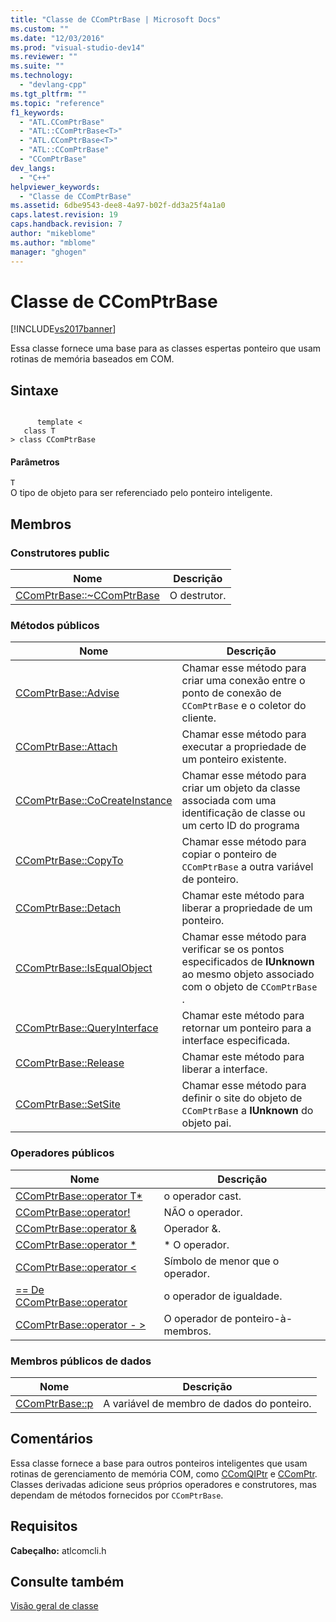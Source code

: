 ```yaml
---
title: "Classe de CComPtrBase | Microsoft Docs"
ms.custom: ""
ms.date: "12/03/2016"
ms.prod: "visual-studio-dev14"
ms.reviewer: ""
ms.suite: ""
ms.technology: 
  - "devlang-cpp"
ms.tgt_pltfrm: ""
ms.topic: "reference"
f1_keywords: 
  - "ATL.CComPtrBase"
  - "ATL::CComPtrBase<T>"
  - "ATL.CComPtrBase<T>"
  - "ATL::CComPtrBase"
  - "CComPtrBase"
dev_langs: 
  - "C++"
helpviewer_keywords: 
  - "Classe de CComPtrBase"
ms.assetid: 6dbe9543-dee8-4a97-b02f-dd3a25f4a1a0
caps.latest.revision: 19
caps.handback.revision: 7
author: "mikeblome"
ms.author: "mblome"
manager: "ghogen"
---
```

# Classe de CComPtrBase
[!INCLUDE[vs2017banner](../../assembler/inline/includes/vs2017banner.md)]

Essa classe fornece uma base para as classes espertas ponteiro que usam rotinas de memória baseados em COM.  
  
## Sintaxe  
  
```  
  
      template <  
   class T   
> class CComPtrBase  
```  
  
#### Parâmetros  
 `T`  
 O tipo de objeto para ser referenciado pelo ponteiro inteligente.  
  
## Membros  
  
### Construtores public  
  
|Nome|Descrição|  
|----------|---------------|  
|[CComPtrBase::~CComPtrBase](../Topic/CComPtrBase::~CComPtrBase.md)|O destrutor.|  
  
### Métodos públicos  
  
|Nome|Descrição|  
|----------|---------------|  
|[CComPtrBase::Advise](../Topic/CComPtrBase::Advise.md)|Chamar esse método para criar uma conexão entre o ponto de conexão de `CComPtrBase` e o coletor do cliente.|  
|[CComPtrBase::Attach](../Topic/CComPtrBase::Attach.md)|Chamar esse método para executar a propriedade de um ponteiro existente.|  
|[CComPtrBase::CoCreateInstance](../Topic/CComPtrBase::CoCreateInstance.md)|Chamar esse método para criar um objeto da classe associada com uma identificação de classe ou um certo ID do programa|  
|[CComPtrBase::CopyTo](../Topic/CComPtrBase::CopyTo.md)|Chamar esse método para copiar o ponteiro de `CComPtrBase` a outra variável de ponteiro.|  
|[CComPtrBase::Detach](../Topic/CComPtrBase::Detach.md)|Chamar este método para liberar a propriedade de um ponteiro.|  
|[CComPtrBase::IsEqualObject](../Topic/CComPtrBase::IsEqualObject.md)|Chamar esse método para verificar se os pontos especificados de **IUnknown** ao mesmo objeto associado com o objeto de `CComPtrBase` .|  
|[CComPtrBase::QueryInterface](../Topic/CComPtrBase::QueryInterface.md)|Chamar este método para retornar um ponteiro para a interface especificada.|  
|[CComPtrBase::Release](../Topic/CComPtrBase::Release.md)|Chamar este método para liberar a interface.|  
|[CComPtrBase::SetSite](../Topic/CComPtrBase::SetSite.md)|Chamar esse método para definir o site do objeto de `CComPtrBase` a **IUnknown** do objeto pai.|  
  
### Operadores públicos  
  
|Nome|Descrição|  
|----------|---------------|  
|[CComPtrBase::operator T\*](../Topic/CComPtrBase::operator%20T*.md)|o operador cast.|  
|[CComPtrBase::operator\!](../Topic/CComPtrBase::operator%20!.md)|NÃO o operador.|  
|[CComPtrBase::operator &](../Topic/CComPtrBase::operator%20&.md)|Operador &.|  
|[CComPtrBase::operator \*](../Topic/CComPtrBase::operator%20*.md)|\* O operador.|  
|[CComPtrBase::operator \<](../Topic/CComPtrBase::operator%20%3C.md)|Símbolo de menor que o operador.|  
|[\=\= De CComPtrBase::operator](../Topic/CComPtrBase::operator%20==.md)|o operador de igualdade.|  
|[CComPtrBase::operator \- \>](../Topic/CComPtrBase::operator%20-%3E.md)|O operador de ponteiro\-à\- membros.|  
  
### Membros públicos de dados  
  
|Nome|Descrição|  
|----------|---------------|  
|[CComPtrBase::p](../Topic/CComPtrBase::p.md)|A variável de membro de dados do ponteiro.|  
  
## Comentários  
 Essa classe fornece a base para outros ponteiros inteligentes que usam rotinas de gerenciamento de memória COM, como [CComQIPtr](../../atl/reference/ccomqiptr-class.md) e [CComPtr](../../atl/reference/ccomptr-class.md).  Classes derivadas adicione seus próprios operadores e construtores, mas dependam de métodos fornecidos por `CComPtrBase`.  
  
## Requisitos  
 **Cabeçalho:** atlcomcli.h  
  
## Consulte também  
 [Visão geral de classe](../../atl/atl-class-overview.md)